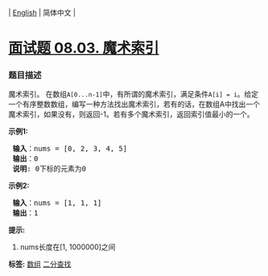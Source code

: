 | [English](README_EN.md) | 简体中文 |

# [面试题 08.03. 魔术索引](https://leetcode-cn.com/problems/magic-index-lcci)
 ### 题目描述
<p>魔术索引。 在数组<code>A[0...n-1]</code>中，有所谓的魔术索引，满足条件<code>A[i] = i</code>。给定一个有序整数数组，编写一种方法找出魔术索引，若有的话，在数组A中找出一个魔术索引，如果没有，则返回-1。若有多个魔术索引，返回索引值最小的一个。</p>

<p><strong>示例1:</strong></p>

<pre><strong> 输入</strong>：nums = [0, 2, 3, 4, 5]
<strong> 输出</strong>：0
<strong> 说明</strong>: 0下标的元素为0
</pre>

<p><strong>示例2:</strong></p>

<pre><strong> 输入</strong>：nums = [1, 1, 1]
<strong> 输出</strong>：1
</pre>

<p><strong>提示:</strong></p>

<ol>
	<li>nums长度在[1, 1000000]之间</li>
</ol>

**标签:**  [数组](https://leetcode-cn.com/tag/array) [二分查找](https://leetcode-cn.com/tag/binary-search) 